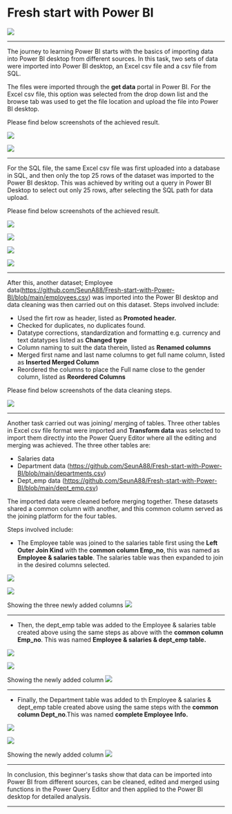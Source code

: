 # Fresh start with Power BI

![](logo.png)

---
The journey to learning Power BI starts with the basics of importing data into Power BI desktop from different sources. In this task, two sets of data were imported into Power BI desktop, an Excel csv file and a csv file from SQL.

The files were imported through the **get data** portal in Power BI. For the Excel csv file, this option was selected from the drop down list and the browse tab was used to get the file location and upload the file into Power BI desktop.

Please find below screenshots of the achieved result.

![](A.png)

![](1.png)

---

For the SQL file, the same Excel csv file was first uploaded into a database in SQL, and then only the top 25 rows of the dataset was imported to the Power BI desktop. This was achieved by writing out a query in Power BI Desktop to select out only 25 rows, after selecting the SQL path for data upload.


Please find below screenshots of the achieved result.

![](2.png)

![](B.png)

![](sql.png)

![](3.png)

---

After this, another dataset; Employee data(https://github.com/SeunA88/Fresh-start-with-Power-BI/blob/main/employees.csv) was imported into the Power BI desktop and data cleaning was then carried out on this dataset. Steps involved include:

- Used the firt row as header, listed as **Promoted header.**
- Checked for duplicates, no duplicates found.
- Datatype corrections, standardization and formatting e.g. currency and text datatypes listed as **Changed type**
- Column naming to suit the data therein, listed as **Renamed columns**
- Merged first name and last name columns to get full name column, listed as **Inserted Merged Column**
- Reordered the columns to place the Full name close to the gender column, listed as **Reordered Columns**
  

Please find below screenshots of the data cleaning steps.

![](4.png)

---


Another task carried out was joining/ merging of tables. Three other tables in Excel csv file format were imported and **Transform data**  was selected to import them directly into the Power Query Editor where all the editing and merging was achieved. The three other tables are:

- Salaries data
- Department data (https://github.com/SeunA88/Fresh-start-with-Power-BI/blob/main/departments.csv)
- Dept_emp data (https://github.com/SeunA88/Fresh-start-with-Power-BI/blob/main/dept_emp.csv)
  
The imported data were cleaned before merging together. These datasets shared a common column with another, and this common column served as the joining platform for the four tables. 

Steps involved include:

- The Employee table was joined to the salaries table first using the **Left Outer Join Kind** with the **common column Emp_no**, this was named as **Employee & salaries table**. The salaries table was then expanded to join in the desired columns selected.
  
![](e.png)

![](d.png)

Showing the three newly added columns
![](g.png)

---

- Then, the dept_emp table was added to the Employee & salaries table created above using the same steps as above with the **common column Emp_no**. This was named **Employee & salaries & dept_emp table.** 

![](h.png)

![](i.png)

Showing the newly added column
![](j.png)

---

- Finally, the Department table was added to th Employee & salaries & dept_emp table created above using the same steps with the **common column Dept_no**.This was named **complete Employee Info.** 

![](k.png)

![](l.png)

Showing the newly added column
![](m.png)

---

In conclusion, this beginner's tasks show that data can be imported into Power BI from different sources, can be cleaned, edited and merged using functions in the Power Query Editor and then applied to the Power BI desktop for detailed analysis.



---








